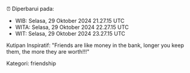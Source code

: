 ⏰ Diperbarui pada:
- WIB: Selasa, 29 Oktober 2024 21.27.15 UTC
- WITA: Selasa, 29 Oktober 2024 22.27.15 UTC
- WIT: Selasa, 29 Oktober 2024 23.27.15 UTC

Kutipan Inspiratif:
"Friends are like money in the bank, longer you keep them, the more they are worth!!!"


Kategori: friendship

